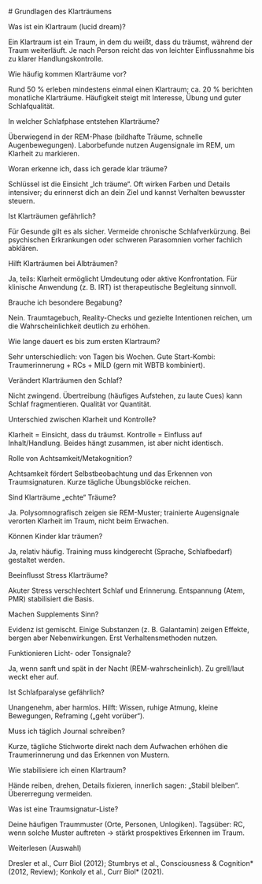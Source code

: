 \# Grundlagen des Klarträumens


Was ist ein Klartraum (lucid dream)?

Ein Klartraum ist ein Traum, in dem du weißt, dass du träumst, während der Traum weiterläuft. Je nach Person reicht das von leichter Einflussnahme bis zu klarer Handlungskontrolle.



Wie häufig kommen Klarträume vor?

Rund 50 % erleben mindestens einmal einen Klartraum; ca. 20 % berichten monatliche Klarträume. Häufigkeit steigt mit Interesse, Übung und guter Schlafqualität.



In welcher Schlafphase entstehen Klarträume?

Überwiegend in der REM-Phase (bildhafte Träume, schnelle Augenbewegungen). Laborbefunde nutzen Augensignale im REM, um Klarheit zu markieren.



Woran erkenne ich, dass ich gerade klar träume?

Schlüssel ist die Einsicht „Ich träume“. Oft wirken Farben und Details intensiver; du erinnerst dich an dein Ziel und kannst Verhalten bewusster steuern.



Ist Klarträumen gefährlich?

Für Gesunde gilt es als sicher. Vermeide chronische Schlafverkürzung. Bei psychischen Erkrankungen oder schweren Parasomnien vorher fachlich abklären.



Hilft Klarträumen bei Albträumen?

Ja, teils: Klarheit ermöglicht Umdeutung oder aktive Konfrontation. Für klinische Anwendung (z. B. IRT) ist therapeutische Begleitung sinnvoll.



Brauche ich besondere Begabung?

Nein. Traumtagebuch, Reality-Checks und gezielte Intentionen reichen, um die Wahrscheinlichkeit deutlich zu erhöhen.



Wie lange dauert es bis zum ersten Klartraum?

Sehr unterschiedlich: von Tagen bis Wochen. Gute Start-Kombi: Traumerinnerung + RCs + MILD (gern mit WBTB kombiniert).



Verändert Klarträumen den Schlaf?

Nicht zwingend. Übertreibung (häufiges Aufstehen, zu laute Cues) kann Schlaf fragmentieren. Qualität vor Quantität.



Unterschied zwischen Klarheit und Kontrolle?

Klarheit = Einsicht, dass du träumst. Kontrolle = Einfluss auf Inhalt/Handlung. Beides hängt zusammen, ist aber nicht identisch.



Rolle von Achtsamkeit/Metakognition?

Achtsamkeit fördert Selbstbeobachtung und das Erkennen von Traumsignaturen. Kurze tägliche Übungsblöcke reichen.



Sind Klarträume „echte“ Träume?

Ja. Polysomnografisch zeigen sie REM-Muster; trainierte Augensignale verorten Klarheit im Traum, nicht beim Erwachen.



Können Kinder klar träumen?

Ja, relativ häufig. Training muss kindgerecht (Sprache, Schlafbedarf) gestaltet werden.



Beeinflusst Stress Klarträume?

Akuter Stress verschlechtert Schlaf und Erinnerung. Entspannung (Atem, PMR) stabilisiert die Basis.



Machen Supplements Sinn?

Evidenz ist gemischt. Einige Substanzen (z. B. Galantamin) zeigen Effekte, bergen aber Nebenwirkungen. Erst Verhaltensmethoden nutzen.



Funktionieren Licht- oder Tonsignale?

Ja, wenn sanft und spät in der Nacht (REM-wahrscheinlich). Zu grell/laut weckt eher auf.



Ist Schlafparalyse gefährlich?

Unangenehm, aber harmlos. Hilft: Wissen, ruhige Atmung, kleine Bewegungen, Reframing („geht vorüber“).



Muss ich täglich Journal schreiben?

Kurze, tägliche Stichworte direkt nach dem Aufwachen erhöhen die Traumerinnerung und das Erkennen von Mustern.



Wie stabilisiere ich einen Klartraum?

Hände reiben, drehen, Details fixieren, innerlich sagen: „Stabil bleiben“. Übererregung vermeiden.



Was ist eine Traumsignatur-Liste?

Deine häufigen Traummuster (Orte, Personen, Unlogiken). Tagsüber: RC, wenn solche Muster auftreten → stärkt prospektives Erkennen im Traum.



Weiterlesen (Auswahl)

Dresler et al., Curr Biol (2012); Stumbrys et al., Consciousness \& Cognition\* (2012, Review); Konkoly et al., Curr Biol\* (2021).

